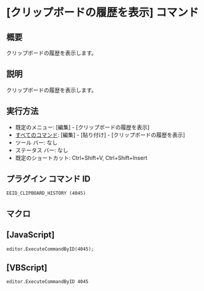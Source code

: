 # \[クリップボードの履歴を表示\] コマンド

## 概要

クリップボードの履歴を表示します。

## 説明

クリップボードの履歴を表示します。

## 実行方法

- 既定のメニュー: \[編集\] \- \[クリップボードの履歴を表示\]
- [すべてのコマンド](../../glossary/allcommands): \[編集\] \- \[貼り付け\] \- \[クリップボードの履歴を表示\]
- ツール バー: なし
- ステータス バー: なし
- 既定のショートカット: Ctrl+Shift+V, Ctrl+Shift+Insert

## プラグイン コマンド ID

```
EEID_CLIPBOARD_HISTORY (4045)```

## マクロ

## \[JavaScript\]

```
editor.ExecuteCommandByID(4045);
```

## \[VBScript\]

```
editor.ExecuteCommandByID 4045
```

